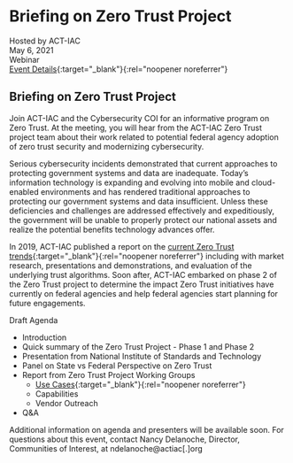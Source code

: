 # Briefing on Zero Trust Project
Hosted by ACT-IAC  
May 6, 2021  
Webinar  
[Event Details](https://www.actiac.org/act-iac-event/act-iac-zero-trust-briefing){:target="_blank"}{:rel="noopener noreferrer"}  

## Briefing on Zero Trust Project
Join ACT-IAC and the Cybersecurity COI for an informative program on Zero Trust. At the meeting, you will hear from the ACT-IAC Zero Trust project team about their work related to potential federal agency adoption of zero trust security and modernizing cybersecurity.

Serious cybersecurity incidents demonstrated that current approaches to protecting government systems and data are inadequate.  Today’s information technology is expanding and evolving into mobile and cloud-enabled environments and has rendered traditional approaches to protecting our government systems and data insufficient. Unless these deficiencies and challenges are addressed effectively and expeditiously, the government will be unable to properly protect our national assets and realize the potential benefits technology advances offer. 

In 2019, ACT-IAC published a report on the [current Zero Trust trends](https://www.actiac.org/zero-trust-cybersecurity-current-trends){:target="_blank"}{:rel="noopener noreferrer"} including with market research, presentations and demonstrations, and evaluation of the underlying trust algorithms. Soon after, ACT-IAC embarked on phase 2 of the Zero Trust project to determine the impact Zero Trust initiatives have currently on federal agencies and help federal agencies start planning for future engagements.

Draft Agenda
- Introduction
- Quick summary of the Zero Trust Project - Phase 1 and Phase 2
- Presentation from National Institute of Standards and Technology
- Panel on State vs Federal Perspective on Zero Trust
- Report from Zero Trust Project Working Groups
  - [Use Cases](https://www.actiac.org/page/zero-trust-project-use-cases){:target="_blank"}{:rel="noopener noreferrer"}
  - Capabilities
  - Vendor Outreach
- Q&A
 

Additional information on agenda and presenters will be available soon. For questions about this event, contact Nancy Delanoche, Director, Communities of Interest, at ndelanoche@actiac[.]org
